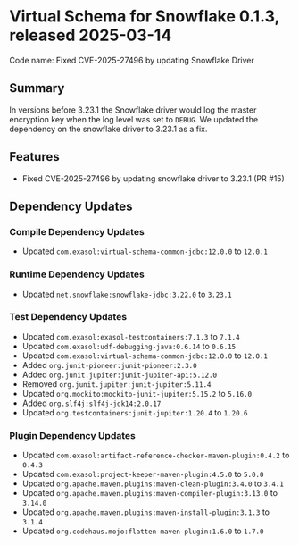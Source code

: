 # Virtual Schema for Snowflake 0.1.3, released 2025-03-14

Code name: Fixed CVE-2025-27496 by updating Snowflake Driver

## Summary

In versions before 3.23.1 the Snowflake driver would log the master encryption key when the log level was set to `DEBUG`. We updated the dependency on the snowflake driver to 3.23.1 as a fix.

## Features

* Fixed CVE-2025-27496 by updating snowflake driver to 3.23.1 (PR #15)

## Dependency Updates

### Compile Dependency Updates

* Updated `com.exasol:virtual-schema-common-jdbc:12.0.0` to `12.0.1`

### Runtime Dependency Updates

* Updated `net.snowflake:snowflake-jdbc:3.22.0` to `3.23.1`

### Test Dependency Updates

* Updated `com.exasol:exasol-testcontainers:7.1.3` to `7.1.4`
* Updated `com.exasol:udf-debugging-java:0.6.14` to `0.6.15`
* Updated `com.exasol:virtual-schema-common-jdbc:12.0.0` to `12.0.1`
* Added `org.junit-pioneer:junit-pioneer:2.3.0`
* Added `org.junit.jupiter:junit-jupiter-api:5.12.0`
* Removed `org.junit.jupiter:junit-jupiter:5.11.4`
* Updated `org.mockito:mockito-junit-jupiter:5.15.2` to `5.16.0`
* Added `org.slf4j:slf4j-jdk14:2.0.17`
* Updated `org.testcontainers:junit-jupiter:1.20.4` to `1.20.6`

### Plugin Dependency Updates

* Updated `com.exasol:artifact-reference-checker-maven-plugin:0.4.2` to `0.4.3`
* Updated `com.exasol:project-keeper-maven-plugin:4.5.0` to `5.0.0`
* Updated `org.apache.maven.plugins:maven-clean-plugin:3.4.0` to `3.4.1`
* Updated `org.apache.maven.plugins:maven-compiler-plugin:3.13.0` to `3.14.0`
* Updated `org.apache.maven.plugins:maven-install-plugin:3.1.3` to `3.1.4`
* Updated `org.codehaus.mojo:flatten-maven-plugin:1.6.0` to `1.7.0`
